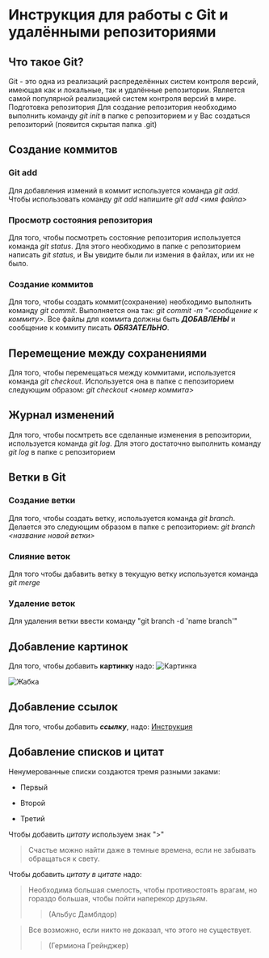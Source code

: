 # Инструкция для работы с Git и удалёнными репозиториями

## Что такое Git?
Git - это одна из реализаций распределённых систем контроля версий, имеющая как и локальные, так и удалённые репозитории. Является самой популярной реализацией систем контроля версий в мире.
Подготовка репозитория
Для создание репозитория необходимо выполнить команду *git init*  в папке с репозиторием и у Вас создаться репозиторий (появится скрытая папка .git)

## Создание коммитов

### Git add
Для добавления измений в коммит используется команда *git add*. Чтобы использовать команду *git add* напишите *git add <имя файла>*

### Просмотр состояния репозитория
Для того, чтобы посмотреть состояние репозитория используется команда *git status*. Для этого необходимо в папке с репозиторием написать *git status*, и Вы увидите были ли измения в файлах, или их не было.

### Создание коммитов
Для того, чтобы создать коммит(сохранение) необходимо выполнить команду *git commit*. Выполняется она так: *git commit -m "<сообщение к коммиту>*. Все файлы для коммита должны быть ***ДОБАВЛЕНЫ*** и сообщение к коммиту писать ***ОБЯЗАТЕЛЬНО***.

## Перемещение между сохранениями
Для того, чтобы перемещаться между коммитами, используется команда *git checkout*. Используется она в папке с пепозиторием следующим образом: *git checkout <номер коммита>*

## Журнал изменений
Для того, чтобы посмтреть все сделанные изменения в репозитории, используется команда *git log*. Для этого достаточно выполнить команду *git log* в папке с репозиторием

## Ветки в Git

### Создание ветки

Для того, чтобы создать ветку, используется команда *git branch*. Делается это следующим образом в папке с репозиторием: *git branch <название новой ветки>*

### Слияние веток

Для того чтобы дабавить ветку в текущую ветку используется команда *git merge <name branch>*

### Удаление веток
Для удаления ветки ввести команду "git branch -d 'name branch'"

## Добавление картинок
Для того, чтобы добавить **картинку** надо:
![Картинка](https://cdn.ntmx.me/media/2020/06/13/_hda7e5a6529da4c918fb751ade1f526284a6db75a5.JPG)

![Жабка](https://i.pinimg.com/originals/d8/61/6d/d8616d434206e5d090bbea6994f935cc.jpg)

## Добавление ссылок
Для того, чтобы добавить ***ссылку***, надо:
[Инструкция](https://ru.wikihow.com/%D1%83%D1%85%D0%B0%D0%B6%D0%B8%D0%B2%D0%B0%D1%82%D1%8C-%D0%B7%D0%B0-%D0%B6%D0%B0%D0%B1%D0%BE%D0%B9)

## Добавление списков и цитат
Ненумерованные списки создаются тремя разными заками:
* Первый
+ Второй
- Третий

Чтобы добавить *цитату* используем знак ">" 
>Счастье можно найти даже в темные времена, если не забывать обращаться к свету.

Чтобы добавить *цитату в цитате* надо:
>Необходима большая смелость, чтобы противостоять врагам, но гораздо большая, чтобы пойти наперекор друзьям.
>>(Альбус Дамблдор)

>Все возможно, если никто не доказал, что этого не существует. 
>>(Гермиона Грейнджер)